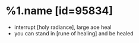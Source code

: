 %1.name [id=95834]
=======
- interrupt [holy radiance], large aoe heal
- you can stand in [rune of healing] and be healed